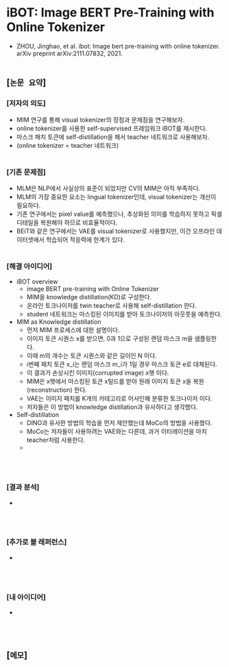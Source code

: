 # iBOT: Image BERT Pre-Training with Online Tokenizer
* ZHOU, Jinghao, et al. ibot: Image bert pre-training with online tokenizer. arXiv preprint arXiv:2111.07832, 2021.
<br><br>

## [`논문 요약`]

### [저자의 의도]
* MIM 연구를 통해 visual tokenizer의 장점과 문제점을 연구해보자.
* online tokenizer를 사용한 self-supervised 프레임워크 iBOT를 제시한다.
* 마스크 패치 토큰에 self-distillation을 해서 teacher 네트워크로 사용해보자.
* (online tokenizer = teacher 네트워크)
<br><br>

### [기존 문제점]
* MLM은 NLP에서 사실상의 표준이 되었지만 CV의 MIM은 아직 부족하다.
* MLM의 가장 중요한 요소는 lingual tokenizer인데, visual tokenizer는 개선이 필요하다.
* 기존 연구에서는 pixel value를 예측했으나, 추상화된 의미를 학습하지 못하고 픽셀 디테일을 복원해야 하므로 비효율적이다.
* BEiT와 같은 연구에서는 VAE를 visual tokenizer로 사용했지만, 이건 오프라인 데이터셋에서 학습되어 적응력에 한계가 있다.
<br><br>

### [해결 아이디어]
* iBOT overview
    * image BERT pre-training with Online Tokenizer
    * MIM을 knowledge distillation(KD)로 구성한다.
    * 온라인 토크나이저를 twin teacher로 사용해 self-distillation 한다.
    * student 네트워크는 마스킹된 이미지를 받아 토크나이저의 아웃풋을 예측한다.
* MIM as Knowledge distillation
    * 먼저 MIM 프로세스에 대한 설명이다.
    * 이미지 토큰 시퀀스 x를 받으면, 0과 1으로 구성된 랜덤 마스크 m을 샘플링한다.
    * 이때 m의 개수는 토큰 시퀀스와 같은 길이인 N 이다.
    * i번째 패치 토큰 x_i는 랜덤 마스크 m_i가 1일 경우 마스크 토큰 e로 대체된다.
    * 이 결과가 손상시킨 이미지(corrupted image) x햇 이다.
    * MIM은 x햇에서 마스킹된 토큰 x틸드를 받아 원래 이미지 토큰 x을 복원(reconstruction) 한다.
    * VAE는 이미지 패치를 K개의 카테고리로 어사인해 분류한 토크나이저 이다.
    * 저자들은 이 방법이 knowledge distillation과 유사하다고 생각했다.
* Self-distillation
    * DINO과 유사한 방법의 학습을 먼저 제안했는데 MoCo의 방법을 사용했다.
    * MoCo는 저자들이 사용하려는 VAE와는 다른데, 과거 이터레이션을 마치 teacher처럼 사용한다.
    * 
<br><br>

### [결과 분석]
* 
<br><br>

### [추가로 볼 레퍼런스]
* 
<br><br>

### [내 아이디어]
* 
<br><br>



## [`메모`]